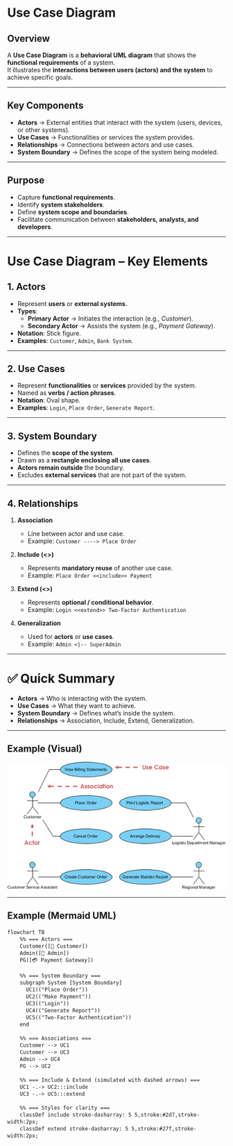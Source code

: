 # Use Case Diagram

## Overview
A **Use Case Diagram** is a **behavioral UML diagram** that shows the **functional requirements** of a system.  
It illustrates the **interactions between users (actors) and the system** to achieve specific goals.

---

## Key Components
- **Actors** → External entities that interact with the system (users, devices, or other systems).  
- **Use Cases** → Functionalities or services the system provides.  
- **Relationships** → Connections between actors and use cases.  
- **System Boundary** → Defines the scope of the system being modeled.

---

## Purpose
- Capture **functional requirements**.  
- Identify **system stakeholders**.  
- Define **system scope and boundaries**.  
- Facilitate communication between **stakeholders, analysts, and developers**.  

---

# Use Case Diagram – Key Elements

## 1. Actors
- Represent **users** or **external systems**.  
- **Types**:  
  - **Primary Actor** → Initiates the interaction (e.g., *Customer*).  
  - **Secondary Actor** → Assists the system (e.g., *Payment Gateway*).  
- **Notation**: Stick figure.  
- **Examples**: `Customer`, `Admin`, `Bank System`.

---

## 2. Use Cases
- Represent **functionalities** or **services** provided by the system.  
- Named as **verbs / action phrases**.  
- **Notation**: Oval shape.  
- **Examples**: `Login`, `Place Order`, `Generate Report`.  

---

## 3. System Boundary
- Defines the **scope of the system**.  
- Drawn as a **rectangle enclosing all use cases**.  
- **Actors remain outside** the boundary.  
- Excludes **external services** that are not part of the system.  

---

## 4. Relationships

1. **Association**  
   - Line between actor and use case.  
   - Example: `Customer ----> Place Order`

2. **Include (<<include>>)**  
   - Represents **mandatory reuse** of another use case.  
   - Example: `Place Order <<include>> Payment`

3. **Extend (<<extend>>)**  
   - Represents **optional / conditional behavior**.  
   - Example: `Login <<extend>> Two-Factor Authentication`

4. **Generalization**  
   - Used for **actors** or **use cases**.  
   - Example: `Admin <|-- SuperAdmin`

---

# ✅ Quick Summary
- **Actors** → Who is interacting with the system.  
- **Use Cases** → What they want to achieve.  
- **System Boundary** → Defines what’s inside the system.  
- **Relationships** → Association, Include, Extend, Generalization.  

---

## Example (Visual)

![Use Case Diagram](./images/use-case-diagram.png)

---

## Example (Mermaid UML)

```mermaid
flowchart TB
    %% === Actors ===
    Customer([👤 Customer])
    Admin([👤 Admin])
    PG([💳 Payment Gateway])

    %% === System Boundary ===
    subgraph System [System Boundary]
      UC1(("Place Order"))
      UC2(("Make Payment"))
      UC3(("Login"))
      UC4(("Generate Report"))
      UC5(("Two-Factor Authentication"))
    end

    %% === Associations ===
    Customer --> UC1
    Customer --> UC3
    Admin --> UC4
    PG --> UC2

    %% === Include & Extend (simulated with dashed arrows) ===
    UC1 -.-> UC2:::include
    UC3 -.-> UC5:::extend

    %% === Styles for clarity ===
    classDef include stroke-dasharray: 5 5,stroke:#2d7,stroke-width:2px;
    classDef extend stroke-dasharray: 5 5,stroke:#27f,stroke-width:2px;

```